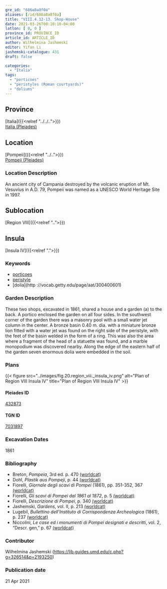 ```yaml
---
gre_id: "686a8a8f0a"
aliases: [/id/686a8a8f0a]
title: "VIII.4.12-13. Shop-House"
date: 2021-03-26T00:10:10-04:00
latlon: [ 0, 0 ]
province_id: PROVINCE_ID
article_id: ARTICLE_ID
author: Wilhelmina Jashemski
editor: Yifan Li
jashemski-catalogue: 431
draft: false

categories:
  - "Italia"
tags:
  - "porticoes"
  - "peristyles (Roman courtyards)"
  - "doliums"
---
```


## Province
[Italia]({{<relref "../../..">}}) \
[Italia (Pleiades)](https://pleiades.stoa.org/places/1052)

## Location
[Pompeii]({{<relref "../..">}}) \
[Pompeii (Pleiades)](https://pleiades.stoa.org/places/433032)

### Location Description
An ancient city of Campania destroyed by the volcanic eruption of Mt. Vesuvius in A.D. 79, Pompeii was named as a UNESCO World Heritage Site in 1997.

## Sublocation
[Region VIII]({{<relref "..">}})

## Insula
[Insula IV]({{<relref ".">}})

### Keywords
 - [porticoes](http://vocab.getty.edu/page/aat/300004145)
 - [peristyle](http://vocab.getty.edu/page/aat/300080971)
 - [dolia](http ://vocab.getty.edu/page/aat/300400601)

### Garden Description
These two shops, excavated in 1861, shared a house and a garden (a) to the back. A portico enclosed the garden on all four sides. In the southwest corner of the garden there was a masonry pool with a small water jet column in the center. A bronze basin 0.40 m. dia. with a miniature bronze lion fitted with a water jet was found on the right side of the peristyle, with the feet of the basin welded in the form of a ring.  This was also the area where a fragment of the head of a statuette was found, and a marble monopodium was discovered nearby. Along the edge of the eastern half of the garden seven enormous dolia were embedded in the soil.

### Plans
{{< figure src="../images/fig.20.region_viii._insula_iv.png" alt="Plan of Region VIII Insula IV" title="Plan of Region VIII Insula IV" >}}

#### Pleiades ID
[432873](https://pleiades.stoa.org/places/538911200)

#### TGN ID
[7031897](http://vocab.getty.edu/page/tgn/2053030)

###  Excavation Dates
1861

### Bibliography
* Breton, *Pompeia*, 3rd ed. p. 470 [(worldcat)](http://www.worldcat.org/oclc/894211341)
* Dohl, *Plastik aus Pompeji*, p. 44 [(worldcat)](http://www.worldcat.org/oclc/52662796)
* Fiorelli, *Giornale degli scavi di Pompei* (1861), pp. 351-352, 367 [(worldcat)](http://www.worldcat.org/oclc/962518899)
* Fiorelli, *Gli scavi di Pompei dal 1861 al 1872*, p. 5 [(worldcat)](http://www.worldcat.org/oclc/65043382)
* Fiorelli, *Descrizione di Pompei*, p. 340 [(worldcat)](http://www.worldcat.org/oclc/252039996)
* Jashemski, *Gardens*, vol. II, p. 213 [(worldcat)](http://www.worldcat.org/oclc/1113367431)
* Lugebil, *Bullettino dell'Instituto di Corrispondenza Archeologica* (1861), p. 237 [(worldcat)](http://www.worldcat.org/oclc/823239162)
* Niccolini, *Le case ed i monumenti di Pompei designati e descritti*, vol. 2, “Descr. gen,” p. 67 [(worldcat)](http://www.worldcat.org/oclc/906755593)

### Contributor
Wilhelmina Jashemski (https://lib.guides.umd.edu/c.php?g=326514&p=2193250)

### Publication date

21 Apr 2021
